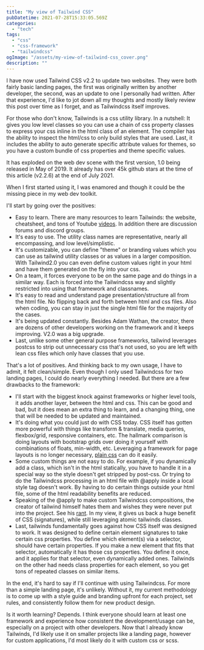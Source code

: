 ```yaml
---
title: "My view of Tailwind CSS"
pubDatetime: 2021-07-28T15:33:05.569Z
categories:
  - "tech"
tags:
  - "css"
  - "css-framework"
  - "tailwindcss"
ogImage: "/assets/my-view-of-tailwind-css_cover.png"
description: ""
---
```


I have now used Tailwind CSS v2.2 to update two websites. They were both fairly basic landing pages, the first was originally written by another developer, the second, was an update to one I personally had written. After that experience, I'd like to jot down all my thoughts and mostly likely review this post over time as I forget, and as Tailwindcss itself improves.

For those who don't know, Tailwinds is a css utility library. In a nutshell: It gives you low level classes so you can use a chain of css property classes to express your css inline in the html class of an element. The compiler has the ability to inspect the html/css to only build styles that are used. Last, it includes the ability to auto generate specific attribute values for themes, so you have a custom bundle of css properties and theme specific values.

It has exploded on the web dev scene with the first version, 1.0 being released in May of 2019. It already has over 45k github stars at the time of this article (v2.2.6) at the end of July 2021.

When I first started using it, I was enamored and though it could be the missing piece in my web dev toolkit.

I'll start by going over the positives:

- Easy to learn. There are many resources to learn Tailwinds: the website, cheatsheet, and tons of Youtube [videos](https://www.youtube.com/watch?v=qYgogv4R8zg). In addition there are discussion forums and discord groups.
- It's easy to use. The utility class names are representative, nearly all encompassing, and low level/simplistic.
- It's customizable, you can define "theme" or branding values which you can use as tailwind utility classes or as values in a larger composition. With Tailwind2.0 you can even define custom values right in your html and have them generated on the fly into your css.
- On a team, it forces everyone to be on the same page and do things in a similar way. Each is forced into the Tailwindcss way and slightly restricted into using that framework and classnames.
- It's easy to read and understand page presentation/structure all from the html file. No flipping back and forth between html and css files. Also when coding, you can stay in just the single html file for the majority of the cases.
- It's being updated constantly. Besides Adam Wathan, the creator, there are dozens of other developers working on the framework and it keeps improving. V2.0 was a big upgrade.
- Last, unlike some other general purpose frameworks, tailwind leverages postcss to strip out unnecessary css that's not used, so you are left with lean css files which only have classes that you use.

That's a lot of positives. And thinking back to my own usage, I have to admit, it felt clean/simple. Even though I only used Tailwindcss for two landing pages, I could do nearly everything I needed. But there are a few drawbacks to the framework:

- I'll start with the biggest knock against frameworks or higher level tools, it adds another layer, between the html and css. This can be good and bad, but it does mean an extra thing to learn, and a changing thing, one that will be needed to be updated and maintained.
- It's doing what you could just do with CSS today. CSS itself has gotten more powerful with things like transform & translate, media queries, flexbox/grid, responsive containers, etc. The hallmark comparison is doing layouts with bootstrap grids over doing it yourself with combinations of floats, min-width, etc. Leveraging a framework for page layouts is no longer necessary, [plain css](https://youtu.be/qm0IfG1GyZU) can do it easily.
- Some custom things are not easy to do. For example, if you dynamically add a class, which isn't in the html statically, you have to handle it in a special way so the style doesn't get stripped by post-css. Or trying to do the Tailwindcss processing in an html file with @apply inside a local style tag doesn't work. By having to do certain things outside your html file, some of the html readability benefits are reduced.
- Speaking of the @apply to make custom Tailwindcss compositions, the creator of tailwind himself hates them and wishes they were never put into the project. See his [rant](https://twitter.com/adamwathan/status/1226511611592085504?lang=en). In my view, it gives us back a huge benefit of CSS (signatures), while still leveraging atomic tailwinds classes.
- Last, tailwinds fundamentally goes against how CSS itself was designed to work. It was designed to define certain element signatures to take certain css properties. You define which element(s) via a selector, should have certain properties. If you make a new element that fits that selector, automatically it has those css properties. You define it once, and it applies for that selector, even dynamically added ones. Tailwinds on the other had needs class properties for each element, so you get tons of repeated classes on similar items.

In the end, it's hard to say if I'll continue with using Tailwindcss. For more than a simple landing page, it's unlikely. Without it, my current methodology is to come up with a style guide and branding upfront for each project, set rules, and consistently follow them for new product design.

Is it worth learning? Depends. I think everyone should learn at least one framework and experience how consistent the development/usage can be, especially on a project with other developers. Now that I already know Tailwinds, I'd likely use it on smaller projects like a landing page, however for custom applications, I'd most likely do it with custom css or scss.
